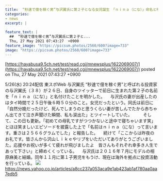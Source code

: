 ```yaml
---
title:  “秒速で億を稼ぐ男”与沢翼氏に第２子となる女児誕生　「ｎｉｎａ（にな）」命名と明かす  
categories:
- news
excerpt: |
  
feature_text: |
  ##  “秒速で億を稼ぐ男”与沢翼氏に第２子と...
  Thu, 27 May 2021 07:43:27  +0900
feature_image: "https://picsum.photos/2560/600?image=733"
image: "https://picsum.photos/2560/600?image=733"
---
```


[https://hayabusa9.5ch.net/test/read.cgi/mnewsplus/1622069007/](https://hayabusa9.5ch.net/test/read.cgi/mnewsplus/1622069007/)
posted on Thu, 27 May 2021 07:43:27  +0900

<!--more-->

5/26(水) 20:24配信 東スポWeb 与沢翼氏 “秒速で億を稼ぐ男”と呼ばれる投資家の与沢翼氏（３８）が２６日、自身のツイッターで前日に生まれた第２子の名前を「ｎｉｎａ（にな）」と名付けたことを明かした。 　与沢氏の妻が出産したのはタイ時間で２５日午後６時５０分のこと。女児だったという。同氏は前日に「自然分娩だったけど、死んでしまうのと思うくらい妻が苦しんでたから赤ちゃん出てきて泣き声聞けた瞬間、私も涙出た」とツイートしていた。 　 　そして、この日も更新。「初めての母乳ですがつつかないと途中で寝ちゃいます笑」とほほ笑ましいエピソードを披露した上で「名前はｎｉｎａ（にな）って言います。重さは２５６６グラムでした」と報告した。 　続けて「ここからは昨夜のお礼です。皆さんから沢山Ｌｉｋｅやリプをいただいてありがとうございました。応援やお祝いが多くて疲れが飛びましたよ　皆さんもそれぞれ幸多き人生であって下さい」と締めくくっている。 　与沢氏は２０１６年７月にモデルの相原麻美と結婚。同年１１月に第１子男児をもうけ、現在は海外を拠点に投資活動を行っている。 ![](https://amd-pctr.c.yimg.jp/r/iwiz-amd/20210526-03213936-tospoweb-000-6-view.jpg) https://news.yahoo.co.jp/articles/a8cc237a053aca9e1ab423ab1af780aa0aa7edb5
